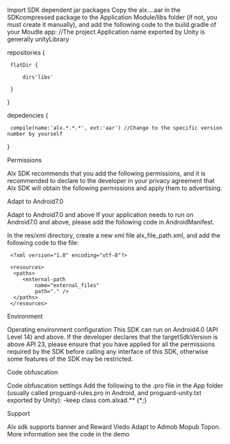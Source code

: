 Import SDK
dependent jar packages Copy the alx....aar in the SDKcompressed package to the Application Module/libs folder (if not, you must create it manually), and add the following code to the build.gradle of your Moudle app: //The project Application name exported by Unity is generally unityLibrary 

repositories {

     flatDir {
     
         dirs'libs'
         
     }
     
}



depedencies {

     compile(name:'alx.*.*.*', ext:'aar') //Change to the specific version number by yourself

}

Permissions

Alx SDK recommends that you add the following permissions, and it is recommended to declare to the developer in your privacy agreement that Alx SDK will obtain the following permissions and apply them to advertising.

<uses-permission android:name="android.permission.INTERNET" />
<uses-permission android:name="android.permission.ACCESS_NETWORK_STATE" />
<uses-permission android:name="android.permission.READ_PHONE_STATE" />
<uses-permission android:name="android.permission.WRITE_EXTERNAL_STORAGE" />


Adapt to Android7.0

Adapt to Android7.0 and above If your application needs to run on Android7.0 and above, please add the following code in AndroidManifest.

   <provider
      android:name="com.alxad.provider.AlxFileProvider"
      android:authorities="${applicationId}.alxfileprovider"
      android:exported="false"
      android:grantUriPermissions="true">
      <meta-data
          android:name="android.support.FILE_PROVIDER_PATHS"
          android:resource="@xml/alx_file_path" />
   </provider>

In the res/xml directory, create a new xml file alx_file_path.xml, and add the following code to the file:

     <?xml version="1.0" encoding="utf-8"?>

     <resources>
      <paths>
         <external-path
             name="external_files"
             path="." />
      </paths>
     </resources>

Environment

Operating environment configuration This SDK can run on Android4.0 (API Level 14) and above. If the developer declares that the targetSdkVersion is above API 23, please ensure that you have applied for all the permissions required by the SDK before calling any interface of this SDK, otherwise some features of the SDK may be restricted.

Code obfuscation

Code obfuscation settings Add the following to the .pro file in the App folder (usually called proguard-rules.pro in Android, and proguard-unity.txt exported by Unity):
-keep class com.alxad.** {*;}

Support

Alx sdk supports banner and Reward Viedo Adapt to Admob Mopub Topon. More information see the code in the demo


